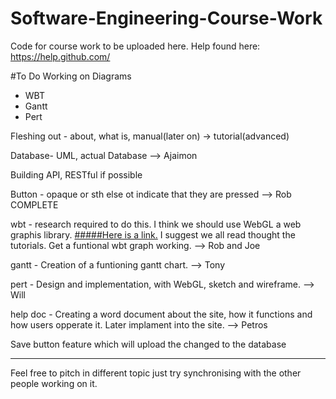 # Software-Engineering-Course-Work
Code for course work to be uploaded here.
Help found here: https://help.github.com/

#To Do
Working on Diagrams
- WBT
- Gantt
- Pert

Fleshing out - about, what is, manual(later on) -> tutorial(advanced)

Database- UML, actual Database --> Ajaimon

Building API, RESTful if possible 

Button - opaque or sth else ot indicate that they are pressed --> Rob COMPLETE

wbt - research required to do this. I think we should use WebGL a web graphis library. [#####Here is a link.](https://developer.mozilla.org/en-US/docs/Web/API/WebGL_API)
I suggest we all read thought the tutorials. Get a funtional wbt graph working. --> Rob and Joe 

gantt - Creation of a funtioning gantt chart. --> Tony

pert - Design and implementation, with WebGL, sketch and wireframe. --> Will

help doc - Creating a word document about the site, how it functions and how users opperate it. Later implament into the site. --> Petros

Save button feature which will upload the changed to the database 
____________________________________________________________________________________________

Feel free to pitch in different topic just try synchronising with the other people working on it.


